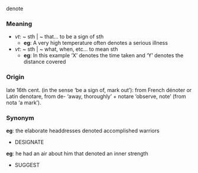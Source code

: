 denote
### Meaning
+ _vt_: ~ sth | ~ that… to be a sign of sth
	+ __eg__: A very high temperature often denotes a serious illness
+ _vt_: ~ sth | ~ what, when, etc… to mean sth
	+ __eg__: In this example ‘X’ denotes the time taken and ‘Y’ denotes the distance covered

### Origin

late 16th cent. (in the sense ‘be a sign of, mark out’): from French dénoter or Latin denotare, from de- ‘away, thoroughly’ + notare ‘observe, note’ (from nota ‘a mark’).

### Synonym

__eg__: the elaborate headdresses denoted accomplished warriors

+ DESIGNATE

__eg__: he had an air about him that denoted an inner strength

+ SUGGEST


